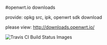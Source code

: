 #openwrt.io downloads

provide: opkg src, ipk, openwrt sdk download

please view: http://downloads.openwrt.io/

![Travis CI Build Status Images](https://travis-ci.org/openwrtio/downloads.svg)
